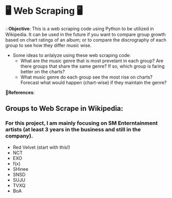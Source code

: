 # 🖥 Web Scraping 🖥

💡**Objective**: This is a web scraping code using Python to be utilized in Wikipedia. It can be used in the future if you want to compare group growth based on chart ratings of an album; or to compare the discrography of each group to see how they differ music wise.

- Some ideas to anlalyze using these web scraping code:
  - What are the music genre that is most prevelant in each group? Are there groups that share the same genre? If so, which group is faring better on the charts? 
  - What music genre do each group see the most rise on charts? Forecast what would happen (chart-wise) if they maintain the genre?

📜**References**:

## Groups to Web Scrape in Wikipedia:
### For this project, I am mainly focusing on SM Enterntainment artists (at least 3 years in the business and still in the company).

- Red Velvet (start with this!)
- NCT
- EXO
- f(x)
- SHinee
- SNSD
- SUJU
- TVXQ
- BoA
